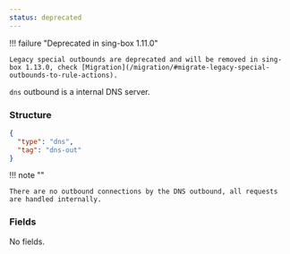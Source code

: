 ```yaml
---
status: deprecated
---
```


!!! failure "Deprecated in sing-box 1.11.0"

    Legacy special outbounds are deprecated and will be removed in sing-box 1.13.0, check [Migration](/migration/#migrate-legacy-special-outbounds-to-rule-actions).

`dns` outbound is a internal DNS server.

### Structure

```json
{
  "type": "dns",
  "tag": "dns-out"
}
```

!!! note ""

    There are no outbound connections by the DNS outbound, all requests are handled internally.

### Fields

No fields.